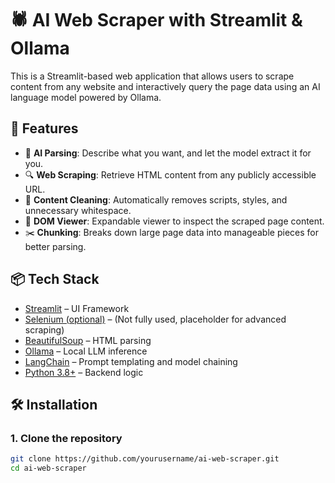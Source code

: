 # 🕷️ AI Web Scraper with Streamlit & Ollama

This is a Streamlit-based web application that allows users to scrape content from any website and interactively query the page data using an AI language model powered by Ollama.

## 🚀 Features

- 🧠 **AI Parsing**: Describe what you want, and let the model extract it for you.
- 🔍 **Web Scraping**: Retrieve HTML content from any publicly accessible URL.
- 🧼 **Content Cleaning**: Automatically removes scripts, styles, and unnecessary whitespace.
- 📄 **DOM Viewer**: Expandable viewer to inspect the scraped page content.
- ✂️ **Chunking**: Breaks down large page data into manageable pieces for better parsing.

## 📦 Tech Stack

- [Streamlit](https://streamlit.io/) – UI Framework
- [Selenium (optional)](https://selenium.dev/) – (Not fully used, placeholder for advanced scraping)
- [BeautifulSoup](https://www.crummy.com/software/BeautifulSoup/) – HTML parsing
- [Ollama](https://ollama.com/) – Local LLM inference
- [LangChain](https://www.langchain.com/) – Prompt templating and model chaining
- [Python 3.8+](https://www.python.org/) – Backend logic



## 🛠️ Installation

### 1. Clone the repository

```bash
git clone https://github.com/yourusername/ai-web-scraper.git
cd ai-web-scraper
